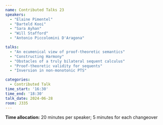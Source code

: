 ```yaml
---
name: Contributed Talks 23
speakers: 
  - "Elaine Pimentel"
  - "Barteld Kooi"
  - "Sara Ayhan"
  - "Will Stafford"
  - "Antonio Piccolomini D'Aragona"

talks: 
  - "An ecumenical view of proof-theoretic semantics"
  - "Constructing Harmony"
  - "Obstacles of a truly bilateral sequent calculus"
  - "Proof-theoretic validity for sequents"
  - "Inversion in non-monotonic PTS"

categories:
  - Contributed Talk
time_start: '16:30'
time_end: '18:30'
talk_date: 2024-06-28
room: J335
---
```

**Time allocation:** 20 minutes per speaker; 5 minutes for each changeover

